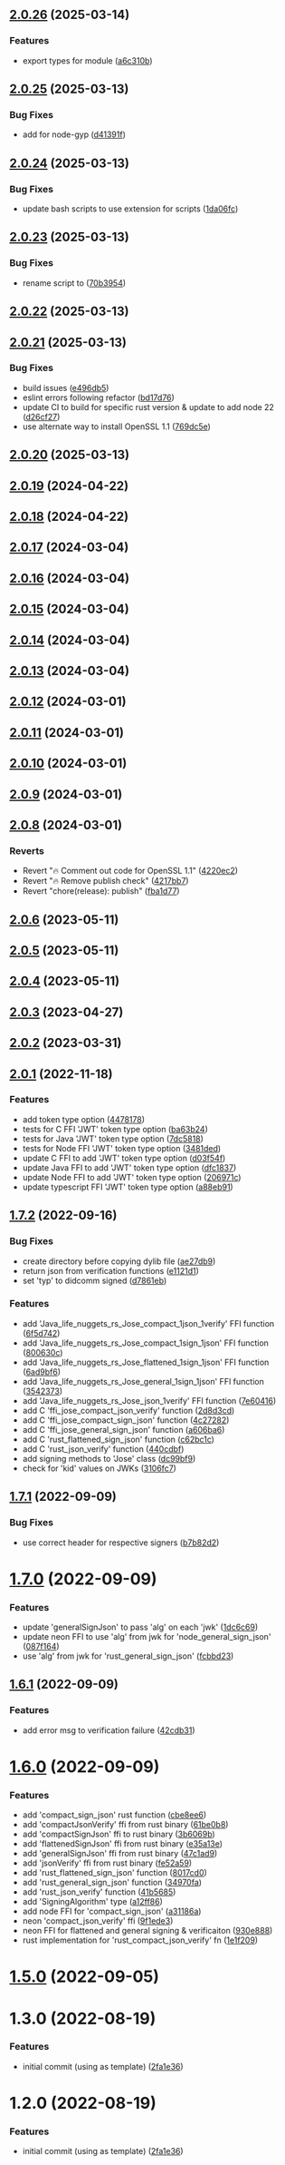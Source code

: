 ## [2.0.26](https://github.com/NuggetsLtd/ffi-jose/compare/v2.0.25...v2.0.26) (2025-03-14)


### Features

* export types for module ([a6c310b](https://github.com/NuggetsLtd/ffi-jose/commit/a6c310b6ef7aa875afd9e2a9fa4a9680341c72a8))



## [2.0.25](https://github.com/NuggetsLtd/ffi-jose/compare/v2.0.24...v2.0.25) (2025-03-13)


### Bug Fixes

* add  for node-gyp ([d41391f](https://github.com/NuggetsLtd/ffi-jose/commit/d41391f99b6b7479cc4dbcbdaea7e06ae6436f78))



## [2.0.24](https://github.com/NuggetsLtd/ffi-jose/compare/v2.0.23...v2.0.24) (2025-03-13)


### Bug Fixes

* update bash scripts to use  extension for scripts ([1da06fc](https://github.com/NuggetsLtd/ffi-jose/commit/1da06fca76a256b4d80ac5b70ee77bb40768dce5))



## [2.0.23](https://github.com/NuggetsLtd/ffi-jose/compare/v2.0.22...v2.0.23) (2025-03-13)


### Bug Fixes

* rename script to ([70b3954](https://github.com/NuggetsLtd/ffi-jose/commit/70b395432b267ef183248169b98c5fdad3ea8a47))



## [2.0.22](https://github.com/NuggetsLtd/ffi-jose/compare/v2.0.21...v2.0.22) (2025-03-13)



## [2.0.21](https://github.com/NuggetsLtd/ffi-jose/compare/v2.0.20...v2.0.21) (2025-03-13)


### Bug Fixes

* build issues ([e496db5](https://github.com/NuggetsLtd/ffi-jose/commit/e496db577d37086befa2853edc089cb899cefb92))
* eslint errors following refactor ([bd17d76](https://github.com/NuggetsLtd/ffi-jose/commit/bd17d769bd4a4ddbff8b8cd51660f4816ec5189f))
* update CI to build for specific rust version & update to add node 22 ([d26cf27](https://github.com/NuggetsLtd/ffi-jose/commit/d26cf27498ddbba02677022e4ca7b26d94b997de))
* use alternate way to install OpenSSL 1.1 ([769dc5e](https://github.com/NuggetsLtd/ffi-jose/commit/769dc5e38b22bbacd7b1e6918b12950f48486161))



## [2.0.20](https://github.com/NuggetsLtd/ffi-jose/compare/v2.0.19...v2.0.20) (2025-03-13)



## [2.0.19](https://github.com/NuggetsLtd/ffi-jose/compare/v2.0.18...v2.0.19) (2024-04-22)



## [2.0.18](https://github.com/NuggetsLtd/ffi-jose/compare/v2.0.17...v2.0.18) (2024-04-22)



## [2.0.17](https://github.com/NuggetsLtd/ffi-jose/compare/v2.0.16...v2.0.17) (2024-03-04)



## [2.0.16](https://github.com/NuggetsLtd/ffi-jose/compare/v2.0.15...v2.0.16) (2024-03-04)



## [2.0.15](https://github.com/NuggetsLtd/ffi-jose/compare/v2.0.14...v2.0.15) (2024-03-04)



## [2.0.14](https://github.com/NuggetsLtd/ffi-jose/compare/v2.0.13...v2.0.14) (2024-03-04)



## [2.0.13](https://github.com/NuggetsLtd/ffi-jose/compare/v2.0.12...v2.0.13) (2024-03-04)



## [2.0.12](https://github.com/NuggetsLtd/ffi-jose/compare/v2.0.11...v2.0.12) (2024-03-01)



## [2.0.11](https://github.com/NuggetsLtd/ffi-jose/compare/v2.0.10...v2.0.11) (2024-03-01)



## [2.0.10](https://github.com/NuggetsLtd/ffi-jose/compare/v2.0.9...v2.0.10) (2024-03-01)



## [2.0.9](https://github.com/NuggetsLtd/ffi-jose/compare/v2.0.8...v2.0.9) (2024-03-01)



## [2.0.8](https://github.com/NuggetsLtd/ffi-jose/compare/v2.0.7...v2.0.8) (2024-03-01)


### Reverts

* Revert ":fire:  Comment out code for OpenSSL 1.1" ([4220ec2](https://github.com/NuggetsLtd/ffi-jose/commit/4220ec2c952b05524905afb9f980dc6efc2219d2))
* Revert ":fire:  Remove publish check" ([4217bb7](https://github.com/NuggetsLtd/ffi-jose/commit/4217bb733bac6249fa0abe8c392351aba8a6b0e8))
* Revert "chore(release): publish" ([fba1d77](https://github.com/NuggetsLtd/ffi-jose/commit/fba1d77461dffb81ecf16e1e9dcf50349f062451))



## [2.0.6](https://github.com/NuggetsLtd/ffi-jose/compare/v2.0.5...v2.0.6) (2023-05-11)



## [2.0.5](https://github.com/NuggetsLtd/ffi-jose/compare/2.0.4...2.0.5) (2023-05-11)



## [2.0.4](https://github.com/NuggetsLtd/ffi-jose/compare/v2.0.3...v2.0.4) (2023-05-11)



## [2.0.3](https://github.com/NuggetsLtd/ffi-jose/compare/2.0.2...2.0.3) (2023-04-27)



## [2.0.2](https://github.com/NuggetsLtd/ffi-jose/compare/v2.0.1...v2.0.2) (2023-03-31)



## [2.0.1](https://github.com/NuggetsLtd/ffi-jose/compare/v1.7.2...v2.0.1) (2022-11-18)


### Features

* add  token type option ([4478178](https://github.com/NuggetsLtd/ffi-jose/commit/44781780a2f6c2d3fb333fd8f6aa580f2d546ea8))
* tests for C FFI 'JWT' token type option ([ba63b24](https://github.com/NuggetsLtd/ffi-jose/commit/ba63b240720c6a6742266d20f92c7c1b11b918a6))
* tests for Java 'JWT' token type option ([7dc5818](https://github.com/NuggetsLtd/ffi-jose/commit/7dc5818fa1ee21279d3013366560f9d8fd44428d))
* tests for Node FFI 'JWT' token type option ([3481ded](https://github.com/NuggetsLtd/ffi-jose/commit/3481deda18568f66a9383e70ea04b0d05ab02dab))
* update C FFI to add 'JWT' token type option ([d03f54f](https://github.com/NuggetsLtd/ffi-jose/commit/d03f54f654f5259768f6d65022a64d283e0c6632))
* update Java FFI to add 'JWT' token type option ([dfc1837](https://github.com/NuggetsLtd/ffi-jose/commit/dfc18376e9a3bde8e8351419a6a30f37d7340e68))
* update Node FFI to add 'JWT' token type option ([206971c](https://github.com/NuggetsLtd/ffi-jose/commit/206971c9ed03f5e22a1c32c4a862249024a0796c))
* update typescript FFI 'JWT' token type option ([a88eb91](https://github.com/NuggetsLtd/ffi-jose/commit/a88eb91c21b666b7375a7ebad6ffa66d11c13832))



## [1.7.2](https://github.com/NuggetsLtd/ffi-jose/compare/v1.7.1...v1.7.2) (2022-09-16)


### Bug Fixes

* create directory before copying dylib file ([ae27db9](https://github.com/NuggetsLtd/ffi-jose/commit/ae27db9f417c4bc1c7f7170826b9ed491726f30a))
* return json from verification functions ([e1121d1](https://github.com/NuggetsLtd/ffi-jose/commit/e1121d14170b86e8e6c2ca5df44143e0d6fb4c0a))
* set 'typ' to didcomm signed ([d7861eb](https://github.com/NuggetsLtd/ffi-jose/commit/d7861eb6adeae4c5a2391f803130f5e14c70084c))


### Features

* add 'Java_life_nuggets_rs_Jose_compact_1json_1verify' FFI function ([6f5d742](https://github.com/NuggetsLtd/ffi-jose/commit/6f5d742856b83e72dd2202e83a03b9dfc1c7a0fa))
* add 'Java_life_nuggets_rs_Jose_compact_1sign_1json' FFI function ([800630c](https://github.com/NuggetsLtd/ffi-jose/commit/800630c814669cfa87bcf2fdf9feb49f37fb112e))
* add 'Java_life_nuggets_rs_Jose_flattened_1sign_1json' FFI function ([6ad9bf6](https://github.com/NuggetsLtd/ffi-jose/commit/6ad9bf68ad7fbd934d8130de2371d62cc12fc52b))
* add 'Java_life_nuggets_rs_Jose_general_1sign_1json' FFI function ([3542373](https://github.com/NuggetsLtd/ffi-jose/commit/35423739191b28aeaee39265101991f58e39be3b))
* add 'Java_life_nuggets_rs_Jose_json_1verify' FFI function ([7e60416](https://github.com/NuggetsLtd/ffi-jose/commit/7e6041645dc30de1d47059f91f97baa26a377d93))
* add C 'ffi_jose_compact_json_verify' function ([2d8d3cd](https://github.com/NuggetsLtd/ffi-jose/commit/2d8d3cd27a85ec2e52268a0103c77cbb5cdd2853))
* add C 'ffi_jose_compact_sign_json' function ([4c27282](https://github.com/NuggetsLtd/ffi-jose/commit/4c27282054c2f0ab4611d49c69b3a7e9082d80a6))
* add C 'ffi_jose_general_sign_json' function ([a606ba6](https://github.com/NuggetsLtd/ffi-jose/commit/a606ba63b2484f996f2977207d2698e81823209c))
* add C 'rust_flattened_sign_json' function ([c62bc1c](https://github.com/NuggetsLtd/ffi-jose/commit/c62bc1c873e0d1ff3248f826db1cb03fa5a6bedd))
* add C 'rust_json_verify' function ([440cdbf](https://github.com/NuggetsLtd/ffi-jose/commit/440cdbf05fc1b14f23e2ee897b1b1ee379d45d2f))
* add signing methods to 'Jose' class ([dc99bf9](https://github.com/NuggetsLtd/ffi-jose/commit/dc99bf9843e0932ba933c8d6c13e2984f0fa8564))
* check for 'kid' values on JWKs ([3106fc7](https://github.com/NuggetsLtd/ffi-jose/commit/3106fc7e92b1133cc973951493955144ed3bac7a))



## [1.7.1](https://github.com/NuggetsLtd/ffi-jose/compare/v1.7.0...v1.7.1) (2022-09-09)


### Bug Fixes

* use correct header for respective signers ([b7b82d2](https://github.com/NuggetsLtd/ffi-jose/commit/b7b82d2b014f402b9b72c5c13a452301033f3d9d))



# [1.7.0](https://github.com/NuggetsLtd/ffi-jose/compare/v1.6.1...v1.7.0) (2022-09-09)


### Features

* update 'generalSignJson' to pass 'alg' on each 'jwk' ([1dc6c69](https://github.com/NuggetsLtd/ffi-jose/commit/1dc6c697e40c75e6fc1de1c761cae75a2678cb21))
* update neon FFI to use 'alg' from jwk for 'node_general_sign_json' ([087f164](https://github.com/NuggetsLtd/ffi-jose/commit/087f164fec0dbfd989c1d5a760724064d258c0cf))
* use 'alg' from jwk for 'rust_general_sign_json' ([fcbbd23](https://github.com/NuggetsLtd/ffi-jose/commit/fcbbd23298d711e52ac3dd7d22288c4aaed4598d))



## [1.6.1](https://github.com/NuggetsLtd/ffi-jose/compare/v1.6.0...v1.6.1) (2022-09-09)


### Features

* add error msg to verification failure ([42cdb31](https://github.com/NuggetsLtd/ffi-jose/commit/42cdb31a6fcc684a7e6683e373375a0bb451856b))



# [1.6.0](https://github.com/NuggetsLtd/ffi-jose/compare/1.5.0...1.6.0) (2022-09-09)


### Features

* add 'compact_sign_json' rust function ([cbe8ee6](https://github.com/NuggetsLtd/ffi-jose/commit/cbe8ee68c4fb04be9e26edbe8a96c99b6dc5e586))
* add 'compactJsonVerify' ffi from rust binary ([61be0b8](https://github.com/NuggetsLtd/ffi-jose/commit/61be0b8cb477806935c3f55baba25b3f8897ff98))
* add 'compactSignJson' ffi to rust binary ([3b6069b](https://github.com/NuggetsLtd/ffi-jose/commit/3b6069bd460512ddc282145647d9b1f6b521c874))
* add 'flattenedSignJson' ffi from rust binary ([e35a13e](https://github.com/NuggetsLtd/ffi-jose/commit/e35a13efa976422638a164e2e0124bd206f2e146))
* add 'generalSignJson' ffi from rust binary ([47c1ad9](https://github.com/NuggetsLtd/ffi-jose/commit/47c1ad99676bea74c9db7a90f1cdb435ed39bf96))
* add 'jsonVerify' ffi from rust binary ([fe52a59](https://github.com/NuggetsLtd/ffi-jose/commit/fe52a59169a3e55e69d6146d8563a41fdb7e40fe))
* add 'rust_flattened_sign_json' function ([8017cd0](https://github.com/NuggetsLtd/ffi-jose/commit/8017cd00c1b33d34ff75cd1990162320c3c3b12b))
* add 'rust_general_sign_json' function ([34970fa](https://github.com/NuggetsLtd/ffi-jose/commit/34970fa3e07753885cc9ccd696e306311dc47ae2))
* add 'rust_json_verify' function ([41b5685](https://github.com/NuggetsLtd/ffi-jose/commit/41b56853c34b9bc84ba33bca7edac6ca7866e4a9))
* add 'SigningAlgorithm' type ([a12ff86](https://github.com/NuggetsLtd/ffi-jose/commit/a12ff86210db48dc79d7a9558a223495e7f79675))
* add node FFI for 'compact_sign_json' ([a31186a](https://github.com/NuggetsLtd/ffi-jose/commit/a31186a68c9778378ea378f5e6229caaae82ccfe))
* neon 'compact_json_verify' ffi ([9f1ede3](https://github.com/NuggetsLtd/ffi-jose/commit/9f1ede3f16ef98aa8321fd812cb4d8edba75743f))
* neon FFI for flattened and general signing & verificaiton ([930e888](https://github.com/NuggetsLtd/ffi-jose/commit/930e888c59910804fd66e712ddd1879c39c6546b))
* rust implementation for 'rust_compact_json_verify' fn ([1e1f209](https://github.com/NuggetsLtd/ffi-jose/commit/1e1f209a69c977aca0fb28674e16a7f4e378e8ec))



# [1.5.0](https://github.com/NuggetsLtd/ffi-jose/compare/v1.3.0...v1.5.0) (2022-09-05)



# 1.3.0 (2022-08-19)


### Features

* initial commit (using  as template) ([2fa1e36](https://github.com/NuggetsLtd/ffi-jose/commit/2fa1e36be226db04c74623c78397a5c7a0190790))



# 1.2.0 (2022-08-19)


### Features

* initial commit (using  as template) ([2fa1e36](https://github.com/NuggetsLtd/ffi-jose/commit/2fa1e36be226db04c74623c78397a5c7a0190790))



